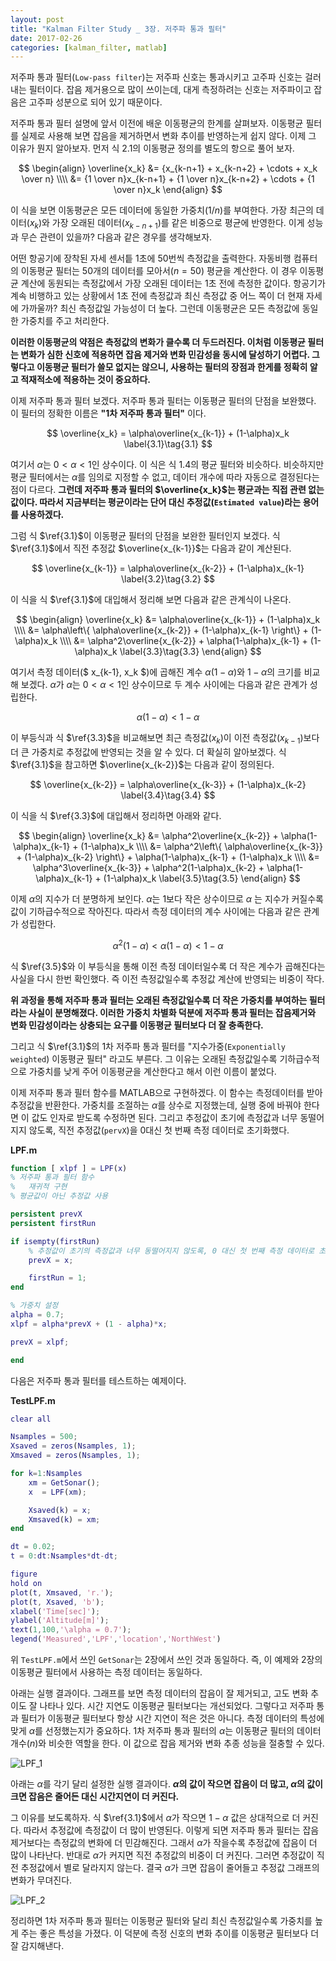 ```yaml
---
layout: post
title: "Kalman Filter Study _ 3장. 저주파 통과 필터"
date: 2017-02-26
categories: [kalman_filter, matlab]
---
```


저주파 통과 필터(`Low-pass filter`)는 저주파 신호는 통과시키고 고주파 신호는 걸러내는
필터이다. 잡음 제거용으로 많이 쓰이는데, 대게 측정하려는 신호는 저주파이고 잡음은
고주파 성분으로 되어 있기 때문이다.  

저주파 통과 필터 설명에 앞서 이전에 배운 이동평균의 한계를 살펴보자. 이동평균 필터를
실제로 사용해 보면 잡음을 제거하면서 변화 추이를 반영하는게 쉽지 않다. 이제 그 이유가
뭔지 알아보자. 먼저 식 $2.1$의 이동평균 정의를 별도의 항으로 풀어 보자.  

$$
\begin{align}
\overline{x_k} &= {x_{k-n+1} + x_{k-n+2} + \cdots + x_k \over n} \\\\
               &= {1 \over n}x_{k-n+1} + {1 \over n}x_{k-n+2} + \cdots + {1 \over n}x_k
\end{align}
$$

이 식을 보면 이동평균은 모든 데이터에 동일한 가중치($1/n$)를 부여한다. 가장 최근의
데이터($x_k$)와 가장 오래된 데이터($x_{k-n+1}$)를 같은 비중으로 평균에 반영한다.
이게 성능과 무슨 관련이 있을까? 다음과 같은 경우를 생각해보자.  

어떤 항공기에 장착된 자세 센서틑 $1$초에 $50$번씩 측정값을 출력한다. 자동비행 컴퓨터의
이동평균 필터는 $50$개의 데이터를 모아서($n=50$) 평균을 계산한다. 이 경우 이동평균
계산에 동원되는 측정값에서 가장 오래된 데이터는 $1$초 전에 측정한 값이다. 항공기가 계속
비행하고 있는 상황에서 $1$초 전에 측정값과 최신 측정값 중 어느 쪽이 더 현재 자세에
가까울까? 최신 측정값일 가능성이 더 높다. 그런데 이동평균은 모든 측정값에 동일한
가중치를 주고 처리한다.  

**이러한 이동평균의 약점은 측정값의 변화가 클수록 더 두드러진다. 이처럼 이동평균 필터는
변화가 심한 신호에 적용하면 잡음 제거와 변화 민감성을 동시에 달성하기 어렵다. 그렇다고
이동평균 필터가 쓸모 없지는 않으니, 사용하는 필터의 장점과 한게를 정확히 알고 적재적소에
적용하는 것이 중요하다.**  

이제 저주파 통과 필터 보겠다. 저주파 통과 필터는 이동평균 필터의 단점을 보완했다.
이 필터의 정확한 이름은 **"1차 저주파 통과 필터"** 이다.  

$$
\overline{x_k} = \alpha\overline{x_{k-1}} + (1-\alpha)x_k \label{3.1}\tag{3.1}
$$

여기서 $\alpha$는 $0 < \alpha < 1$인 상수이다. 이 식은 식 $1.4$의 평균 필터와 비슷하다.
비슷하지만 평균 필터에서는 $\alpha$를 임의로 지정할 수 없고, 데이터 개수에 따라 자동으로
결정된다는 점이 다르다. **그런데 저주파 통과 필터의 $\overline{x_k}$는 평균과는 직접 관련
없는 값이다. 따라서 지금부터는 평균이라는 단어 대신 추정값(`Estimated value`)라는 용어를
사용하겠다.**  

그럼 식 $\ref{3.1}$이 이동평균 필터의 단점을 보완한 필터인지 보겠다. 식 $\ref{3.1}$에서
직전 추정값 $\overline{x_{k-1}}$는 다음과 같이 계산된다.  

$$
\overline{x_{k-1}} = \alpha\overline{x_{k-2}} + (1-\alpha)x_{k-1} \label{3.2}\tag{3.2}
$$

이 식을 식 $\ref{3.1}$에 대입해서 정리해 보면 다음과 같은 관계식이 나온다.  

$$
\begin{align}
\overline{x_k} &= \alpha\overline{x_{k-1}} + (1-\alpha)x_k \\\\
               &= \alpha\left\{ \alpha\overline{x_{k-2}} + (1-\alpha)x_{k-1} \right\} + (1-\alpha)x_k \\\\
               &= \alpha^2\overline{x_{k-2}} + \alpha(1-\alpha)x_{k-1} + (1-\alpha)x_k \label{3.3}\tag{3.3}
\end{align}
$$

여기서 측정 데이터($ x_{k-1}, x_k $)에 곱해진 계수 $\alpha(1-\alpha)$와 $1-\alpha$의
크기를 비교해 보겠다. $\alpha$가 $\alpha$는 $0 < \alpha < 1$인 상수이므로 두 계수
사이에는 다음과 같은 관계가 성립한다.  

$$
\alpha(1-\alpha) < 1-\alpha
$$

이 부등식과 식 $\ref{3.3}$을 비교해보면 최근 측정값($x_k$)이 이전 측정값($x_{k-1}$)보다
더 큰 가중치로 추정값에 반영되는 것을 알 수 있다. 더 확실히 알아보겠다. 식 $\ref{3.1}$을
참고하면 $\overline{x_{k-2}}$는 다음과 같이 정의된다.  

$$
\overline{x_{k-2}} = \alpha\overline{x_{k-3}} + (1-\alpha)x_{k-2} \label{3.4}\tag{3.4}
$$

이 식을 식 $\ref{3.3}$에 대입해서 정리하면 아래와 같다.  

$$
\begin{align}
\overline{x_k} &= \alpha^2\overline{x_{k-2}} + \alpha(1-\alpha)x_{k-1} + (1-\alpha)x_k \\\\
               &= \alpha^2\left\{ \alpha\overline{x_{k-3}} + (1-\alpha)x_{k-2} \right\} + \alpha(1-\alpha)x_{k-1} + (1-\alpha)x_k \\\\
               &= \alpha^3\overline{x_{k-3}} + \alpha^2(1-\alpha)x_{k-2} + \alpha(1-\alpha)x_{k-1} + (1-\alpha)x_k \label{3.5}\tag{3.5}
\end{align}
$$

이제 $\alpha$의 지수가 더 분명하게 보인다. $\alpha$는 $1$보다 작은 상수이므로 $\alpha$
는 지수가 커질수록 값이 기하급수적으로 작아진다. 따라서 측정 데이터의 계수 사이에는
다음과 같은 관계가 성립한다.  

$$
\alpha^2(1-\alpha) < \alpha(1-\alpha) < 1-\alpha
$$

식 $\ref{3.5}$와 이 부등식을 통해 이전 측정 데이터일수록 더 작은 계수가 곱해진다는
사실을 다시 한번 확인했다. 즉 이전 측정값일수록 추정값 계산에 반영되는 비중이 작다.  

**위 과정을 통해 저주파 통과 필터는 오래된 측정값일수록 더 작은 가중치를 부여하는 필터라는
사실이 분명해졌다. 이러한 가중치 차별화 덕분에 저주파 통과 필터는 잡음제거와 변화
민감성이라는 상충되는 요구를 이동평균 필터보다 더 잘 충족한다.**  

그리고 식 $\ref{3.1}$의 1차 저주파 통과 필터를 "지수가중(`Exponentially weighted`)
이동평균 필터" 라고도 부른다. 그 이유는 오래된 측정값일수록 기하급수적으로 가중치를
낮게 주어 이동평균을 계산한다고 해서 이런 이름이 붙었다.  

이제 저주파 통과 필터 함수를 MATLAB으로 구현하겠다. 이 함수는 측정데이터를 받아 추정값을
반환한다. 가중치를 조절하는 $\alpha$를 상수로 지정했는데, 실행 중에 바꿔야 한다면 이
값도 인자로 받도록 수정하면 된다. 그리고 추정값이 초기에 측정값과 너무 동떨어지지 않도록,
직전 추정값(`pervX`)을 $0$대신 첫 번째 측정 데이터로 초기화했다.  

**LPF.m**

```matlab
function [ xlpf ] = LPF(x)
% 저주파 통과 필터 함수
%   재귀적 구현
% 평균값이 아닌 추정값 사용

persistent prevX
persistent firstRun

if isempty(firstRun)
    % 추정값이 초기의 측정값과 너무 동떨어지지 않도록, 0 대신 첫 번째 측정 데이터로 초기화함
    prevX = x;

    firstRun = 1;
end

% 가중치 설정
alpha = 0.7;
xlpf = alpha*prevX + (1 - alpha)*x;

prevX = xlpf;

end
```


다음은 저주파 통과 필터를 테스트하는 예제이다.  

**TestLPF.m**

```matlab
clear all

Nsamples = 500;
Xsaved = zeros(Nsamples, 1);
Xmsaved = zeros(Nsamples, 1);

for k=1:Nsamples
    xm = GetSonar();
    x  = LPF(xm);

    Xsaved(k) = x;
    Xmsaved(k) = xm;
end

dt = 0.02;
t = 0:dt:Nsamples*dt-dt;

figure
hold on
plot(t, Xmsaved, 'r.');
plot(t, Xsaved, 'b');
xlabel('Time[sec]');
ylabel('Altitude[m]');
text(1,100,'\alpha = 0.7');
legend('Measured','LPF','location','NorthWest')
```


위 `TestLPF.m`에서 쓰인 `GetSonar`는 2장에서 쓰인 것과 동일하다. 즉, 이 예제와 2장의
이동평균 필터에서 사용하는 측정 데이터는 동일하다.  

아래는 실행 결과이다. 그래프를 보면 측정 데이터의 잡음이 잘 제거되고, 고도 변화 추이도
잘 나타나 있다. 시간 지연도 이동평균 필터보다는 개선되었다. 그렇다고 저주파 통과 필터가
이동평균 필터보다 항상 시간 지연이 적은 것은 아니다. 측정 데이터의 특성에 맞게 $\alpha$를
선정했는지가 중요하다. 1차 저주파 통과 필터의 $\alpha$는 이동평균 필터의 데이터
개수($n$)와 비슷한 역할을 한다. 이 값으로 잡음 제거와 변화 추종 성능을 절충할 수 있다.  

![LPF_1](https://raw.githubusercontent.com/RoyalAzalea/RoyalAzalea.github.io/master/static/img/_posts/kalman-filter-study/LPF_1.PNG)  

아래는 $\alpha$를 각기 달리 설정한 실행 결과이다. **$\alpha$의 값이 작으면 잡음이 더
많고, $\alpha$의 값이 크면 잡음은 줄어든 대신 시간지연이 더 커진다.**  

그 이유를 보도록하자. 식 $\ref{3.1}$에서 $\alpha$가 작으면 $1-\alpha$ 값은 상대적으로
더 커진다. 따라서 추정값에 측정값이 더 많이 반영된다. 이렇게 되면 저주파 통과 필터는 잡음
제거보다는 측정값의 변화에 더 민감해진다. 그래서 $\alpha$가 작을수록 추정값에 잡음이
더 많이 나타난다.  반대로 $\alpha$가 커지면 직전 추정값의 비중이 더 커진다. 그러면
추정값이 직전 추정값에서 별로 달라지지 않는다. 결국 $\alpha$가 크면 잡음이 줄어들고
추정값 그래프의 변화가 무뎌진다.  

![LPF_2](https://raw.githubusercontent.com/RoyalAzalea/RoyalAzalea.github.io/master/static/img/_posts/kalman-filter-study/LPF_2.PNG)  

정리하면 1차 저주파 통과 필터는 이동평균 필터와 달리 최신 측정값일수록 가중치를 높게 주는
좋은 특성을 가졌다. 이 덕분에 측정 신호의 변화 추이를 이동평균 필터보다 더 잘 감지해낸다.
